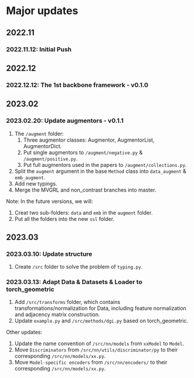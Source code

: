 # Major updates
## 2022.11
### 2022.11.12: Initial Push

## 2022.12
### 2022.12.12: The 1st backbone framework - v0.1.0

## 2023.02
### 2023.02.20: Update augmentors - v0.1.1
1. The `/augment` folder:
   1. Three augmentor classes: Augmentor, AugmentorList, AugmentorDict.
   2. Put single augmentors to `/augment/negative.py` & `/augment/positive.py`.
   3. Put full augmentors used in the papers to `/augment/collections.py`.
2. Split the `augment` argument in the base `Method` class into `data_augment` & `emb_augment`.
3. Add new typings.
4. Merge the MVGRL and non_contrast branches into master.

Note: In the future versions, we will:
1. Creat two sub-folders: `data` and `emb` in the `augment` folder.
2. Put all the folders into the new `ssl` folder.

## 2023.03
### 2023.03.10: Update structure 
1. Create `/src` folder to solve the problem of `typing.py`.

### 2023.03.13: Adapt Data \& Datasets \& Loader to torch_geometric
1. Add `/src/transforms` folder, which contains transformations/normalization for Data, 
   including feature normalization and adjacency matrix construction.
2. Update `example.py` and `/src/methods/dgi.py` based on torch_geometric.

Other updates:
1. Update the name convention of `/src/nn/models` from `xxModel` to `Model`.
2. Move `Discriminators` from `/src/nn/utils/discriminator/py` to their corresponding `/src/nn/models/xx.py`.
3. Move `Model-specific encoders` from `/src/nn/encoders/` to their corresponding `/src/nn/models/xx.py`.
